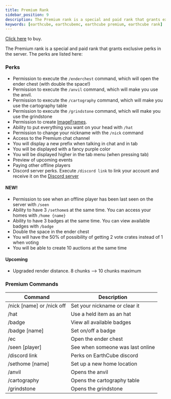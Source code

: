 ```yaml
---
title: Premium Rank
sidebar_position: 9
description: The Premium rank is a special and paid rank that grants exclusive perks in the server.
keywords: [earthcube, earthcubemc, earthcube premium, earthcube rank]
---
```

[Click here](https://store.earthcubemc.net/category/ranks) to buy.

The Premium rank is a special and paid rank that grants exclusive perks in the server. The perks are listed here:

### Perks

- Permission to execute the `/enderchest` command, which will open the ender chest (with double the space!)
- Permission to execute the `/anvil` command, which will make you use the anvil.
- Permission to execute the `/cartography` command, which will make you use the cartography table
- Permission to execute the `/grindstone` command, which will make you use the grindstone
- Permission to create [ImageFrames](/docs/Misc/imageframe.md).
- Ability to put everything you want on your head with `/hat`
- Permission to change your nickname with the `/nick` command
- Access to the Premium chat channel
- You will display a new prefix when talking in chat and in tab
- You will be displayed with a fancy purple color
- You will be displayed higher in the tab menu (when pressing tab)
- Preview of upcoming events
- Paying other offline players
- Discord server perks. Execute `/discord link` to link your account and receive it on the [Discord server](https://discord.earthcubemc.net)

#### NEW!

- Permission to see when an offline player has been last seen on the server with `/seen`
- Ability to have 3 `/sethome`s at the same time. You can access your homes with `/home {name}`
- Ability to have 3 badges at the same time. You can view available badges with `/badge`
- Double the space in the ender chest
- You will have the 50% of possibility of getting 2 vote crates instead of 1 when voting
- You will be able to create 10 auctions at the same time

#### Upcoming

- Upgraded render distance. 8 chunks --> 10 chunks maximum

### Premium Commands

| **Command**               | **Description**                  |
|---------------------------|----------------------------------|
| /nick [name] or /nick off | Set your nickname or clear it    |
| /hat                      | Use a held item as an hat        |
| /badge                    | View all available badges        |
| /badge [name]             | Set on/off a badge               |
| /ec                       | Open the ender chest             |
| /seen [player]            | See when someone was last online |
| /discord link             | Perks on EarthCube discord       |
| /sethome [name]           | Set up a new home location       |
| /anvil                    | Opens the anvil                  |
| /cartography              | Opens the cartography table      |
| /grindstone               | Opens the grindstone             |